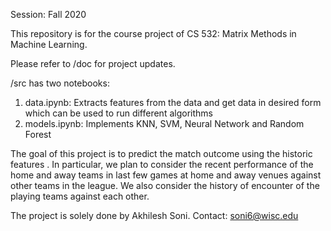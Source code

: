 Session: Fall 2020

This repository is for the course project of CS 532: Matrix Methods in Machine Learning.

Please refer to /doc for project updates.

/src has two notebooks: 
1. data.ipynb: Extracts features from the data and get data in desired form which can be used to run different algorithms
2. models.ipynb: Implements KNN, SVM, Neural Network and Random Forest

The goal of this project is to  predict the match outcome using the historic features . In particular, we plan to consider the recent performance of the home and away teams in last few games at home and away venues against other teams in the league. We also consider the history of encounter of the playing teams against each other.

The project is solely done by Akhilesh Soni.
Contact: soni6@wisc.edu

